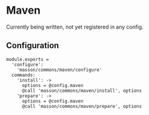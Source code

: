
# Maven

Currently being written, not yet registered in any config.

## Configuration

    module.exports =
      'configure':
        'masson/commons/maven/configure'
      commands:
        'install': ->
          options = @config.maven
          @call 'masson/commons/maven/install', options
        'prepare': ->
          options = @config.maven
          @call 'masson/commons/maven/prepare', options
